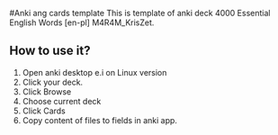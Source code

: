 #Anki ang cards template
This is template of anki deck 4000 Essential English Words [en-pl] M4R4M_KrisZet.

## How to use it?
1. Open anki desktop e.i on Linux version
2. Click your deck.
3. Click Browse
4. Choose current deck
5. Click Cards
6. Copy content of files to fields in anki app.